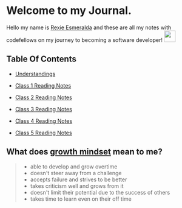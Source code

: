 # Welcome to my Journal.

Hello my name is [Rexie Esmeralda](https://github.com/esmerexie) and these are all my notes with codefellows on my journey to becoming a software developer! <img src="https://img.icons8.com/office/344/code.png" width="30" height="30">

## Table Of Contents
- [Understandings](https://esmerexie.github.io/reading-notes/Understandings)

- [Class 1 Reading Notes](https://esmerexie.github.io/reading-notes/class1)

- [Class 2 Reading Notes](https://esmerexie.github.io/reading-notes/class2)

- [Class 3 Reading Notes](https://esmerexie.github.io/reading-notes/class3)

- [Class 4 Reading Notes](https://esmerexie.github.io/reading-notes/class4)

- [Class 5 Reading Notes](https://esmerexie.github.io/reading-notes/class5)

## What does [growth mindset](https://www.atlassian.com/blog/inside-atlassian/growth-mindset) mean to me?

> - able to develop and grow overtime
> - doesn't steer away from a challenge  
> - accepts failure and strives to be better
> - takes criticism well and grows from it
> - doesn't limit their potential due to the success of others  
> - takes time to learn even on their off time